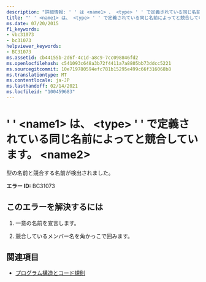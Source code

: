 ```yaml
---
description: "詳細情報: ' ' は <name1> 、 <type> ' ' で定義されている同じ名前でと競合します。 <name2>"
title: "' ' <name1> は、 <type> ' ' で定義されている同じ名前によってと競合しています。 <name2>"
ms.date: 07/20/2015
f1_keywords:
- vbc31073
- bc31073
helpviewer_keywords:
- BC31073
ms.assetid: cb44155b-2d6f-4c1d-a8c9-7cc098846fd2
ms.openlocfilehash: c541093c648a3b72f4411a7a8805bb73ddcc5221
ms.sourcegitcommit: 10e719780594efc781b15295e499c66f316068b8
ms.translationtype: MT
ms.contentlocale: ja-JP
ms.lasthandoff: 02/14/2021
ms.locfileid: "100459683"
---
```

# <a name="name1-conflicts-with-a-type-by-the-same-name-defined-in-name2"></a>' ' \<name1> は、 \<type> ' ' で定義されている同じ名前によってと競合しています。 \<name2>

型の名前と競合する名前が検出されました。  
  
 **エラー ID:** BC31073  
  
## <a name="to-correct-this-error"></a>このエラーを解決するには  
  
1. 一意の名前を宣言します。  
  
2. 競合しているメンバー名を角かっこで囲みます。  
  
## <a name="see-also"></a>関連項目

- [プログラム構造とコード規則](../programming-guide/program-structure/program-structure-and-code-conventions.md)
